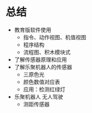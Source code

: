 # 总结

- 教育版软件使用
    - 指令、动作视图、机值视图
    - 程序结构
    - 流程图、积木模块式
- 了解传感器原理和应用
- 了解乐聚机器人的传感器
    - 三原色光
    - 颜色数值对应表
    - 应用：检测红绿灯
- 乐聚机器人 无人驾驶
    - 测距传感器